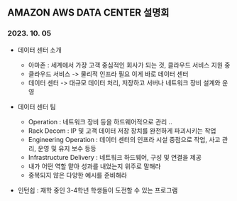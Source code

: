 ## AMAZON AWS DATA CENTER 설명회
### 2023. 10. 05

* 데이터 센터 소개
  * 아마존 : 세계에서 가장 고객 중심적인 회사가 되는 것, 클라우드 서비스 지원 중
  * 클라우드 서비스 -> 물리적 인프라 필요 이게 바로 데이터 센터
  * 데이터 센터 -> 대규모 데이터 처리, 저장하고 서버나 네트워크 장비 설계와 운영  

 
* 데이터 센터 팀 
  * Operation : 네트워크 장비 등을 하드웨어적으로 관리 ..
  * Rack Decom : IP 및 고객 데이터 저장 장치를 완전하게 파괴시키는 작업
  * Engineering Operation : 데이터 센터의 인프라 시설 중점으로 작업, 사고 관리, 운영 및 유지 보수 등등
  * Infrastructure Delivery : 네트워크 하드웨어, 구성 및 연결을 제공
  * 내가 어떤 역할 맡아 성과를 내었는지 위주로 말해라
  * 중복되지 않은 다양한 예시를 준비해라  
 
* 인턴쉽 : 재학 중인 3-4학년 학생들이 도전할 수 있는 프로그램  
